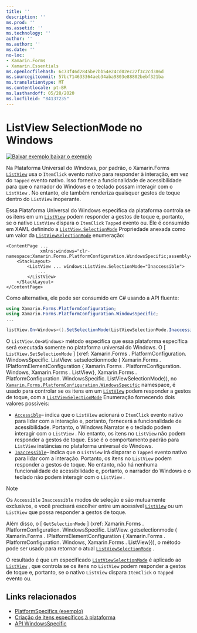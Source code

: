 ```yaml
---
title: ''
description: ''
ms.prod: ''
ms.assetid: ''
ms.technology: ''
author: ''
ms.author: ''
ms.date: ''
no-loc:
- Xamarin.Forms
- Xamarin.Essentials
ms.openlocfilehash: 6c73f46d2845be7bb54e24cd02ec22f3c2cd386d
ms.sourcegitcommit: 57bc714633364aeb34aba9803e88802bebf321ba
ms.translationtype: MT
ms.contentlocale: pt-BR
ms.lasthandoff: 05/28/2020
ms.locfileid: "84137235"
---
```

# <a name="listview-selectionmode-on-windows"></a>ListView SelectionMode no Windows

[![Baixar exemplo ](~/media/shared/download.png) baixar o exemplo](https://docs.microsoft.com/samples/xamarin/xamarin-forms-samples/userinterface-platformspecifics)

Na Plataforma Universal do Windows, por padrão, o Xamarin.Forms [`ListView`](xref:Xamarin.Forms.ListView) usa o `ItemClick` evento nativo para responder à interação, em vez do `Tapped` evento nativo. Isso fornece a funcionalidade de acessibilidade para que o narrador do Windows e o teclado possam interagir com o `ListView` . No entanto, ele também renderiza quaisquer gestos de toque dentro do `ListView` inoperante.

Essa Plataforma Universal do Windows específica da plataforma controla se os itens em um [`ListView`](xref:Xamarin.Forms.ListView) podem responder a gestos de toque e, portanto, se o nativo `ListView` dispara o `ItemClick` `Tapped` evento ou. Ele é consumido em XAML definindo a [`ListView.SelectionMode`](xref:Xamarin.Forms.PlatformConfiguration.WindowsSpecific.ListView.SelectionModeProperty) Propriedade anexada como um valor da [`ListViewSelectionMode`](xref:Xamarin.Forms.PlatformConfiguration.WindowsSpecific.ListViewSelectionMode) enumeração:

```xaml
<ContentPage ...
             xmlns:windows="clr-namespace:Xamarin.Forms.PlatformConfiguration.WindowsSpecific;assembly=Xamarin.Forms.Core">
    <StackLayout>
        <ListView ... windows:ListView.SelectionMode="Inaccessible">
            ...
        </ListView>
    </StackLayout>
</ContentPage>
```

Como alternativa, ele pode ser consumido em C# usando a API fluente:

```csharp
using Xamarin.Forms.PlatformConfiguration;
using Xamarin.Forms.PlatformConfiguration.WindowsSpecific;
...

listView.On<Windows>().SetSelectionMode(ListViewSelectionMode.Inaccessible);
```

O `ListView.On<Windows>` método especifica que essa plataforma específica será executada somente no plataforma universal do Windows. O [ `ListView.SetSelectionMode` ] (xref: Xamarin.Forms . PlatformConfiguration. WindowsSpecific. ListView. setselectionmode ( Xamarin.Forms . IPlatformElementConfiguration { Xamarin.Forms . PlatformConfiguration. Windows, Xamarin.Forms . ListView}, Xamarin.Forms . PlatformConfiguration. WindowsSpecific. ListViewSelectionMode)), no [`Xamarin.Forms.PlatformConfiguration.WindowsSpecific`](xref:Xamarin.Forms.PlatformConfiguration.WindowsSpecific) namespace, é usado para controlar se os itens em um [`ListView`](xref:Xamarin.Forms.ListView) podem responder a gestos de toque, com a [`ListViewSelectionMode`](xref:Xamarin.Forms.PlatformConfiguration.WindowsSpecific.ListViewSelectionMode) Enumeração fornecendo dois valores possíveis:

- [`Accessible`](xref:Xamarin.Forms.PlatformConfiguration.WindowsSpecific.ListViewSelectionMode.Accessible)– indica que o `ListView` acionará o `ItemClick` evento nativo para lidar com a interação e, portanto, fornecerá a funcionalidade de acessibilidade. Portanto, o Windows Narrator e o teclado podem interagir com o `ListView` . No entanto, os itens no `ListView` não podem responder a gestos de toque. Esse é o comportamento padrão para `ListView` instâncias no plataforma universal do Windows.
- [`Inaccessible`](xref:Xamarin.Forms.PlatformConfiguration.WindowsSpecific.ListViewSelectionMode.Inaccessible)– indica que o `ListView` irá disparar o `Tapped` evento nativo para lidar com a interação. Portanto, os itens no `ListView` podem responder a gestos de toque. No entanto, não há nenhuma funcionalidade de acessibilidade e, portanto, o narrador do Windows e o teclado não podem interagir com o `ListView` .

> [!NOTE]
> Os `Accessible` `Inaccessible` modos de seleção e são mutuamente exclusivos, e você precisará escolher entre um acessível [`ListView`](xref:Xamarin.Forms.ListView) ou um `ListView` que possa responder a gestos de toque.

Além disso, o [ `GetSelectionMode` ] (xref: Xamarin.Forms . PlatformConfiguration. WindowsSpecific. ListView. getselectionmode ( Xamarin.Forms . IPlatformElementConfiguration { Xamarin.Forms . PlatformConfiguration. Windows, Xamarin.Forms . ListView})), o método pode ser usado para retornar o atual [`ListViewSelectionMode`](xref:Xamarin.Forms.PlatformConfiguration.WindowsSpecific.ListViewSelectionMode) .

O resultado é que um especificado [`ListViewSelectionMode`](xref:Xamarin.Forms.PlatformConfiguration.WindowsSpecific.ListViewSelectionMode) é aplicado ao [`ListView`](xref:Xamarin.Forms.ListView) , que controla se os itens no `ListView` podem responder a gestos de toque e, portanto, se o nativo `ListView` dispara `ItemClick` o `Tapped` evento ou.

## <a name="related-links"></a>Links relacionados

- [PlatformSpecifics (exemplo)](https://docs.microsoft.com/samples/xamarin/xamarin-forms-samples/userinterface-platformspecifics)
- [Criação de itens específicos à plataforma](~/xamarin-forms/platform/platform-specifics/index.md#creating-platform-specifics)
- [API WindowsSpecific](xref:Xamarin.Forms.PlatformConfiguration.WindowsSpecific)
